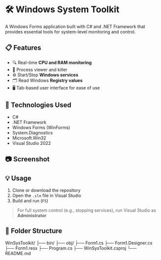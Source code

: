 # 🛠️ Windows System Toolkit

A Windows Forms application built with C# and .NET Framework that provides essential tools for system-level monitoring and control.

## 📋 Features

- 🔍 Real-time **CPU and RAM monitoring**
- 🧠 Process viewer and killer
- ⚙️ Start/Stop **Windows services**
- 🗂️ Read Windows **Registry values**
- 🖥️ Tab-based user interface for ease of use

## 🚀 Technologies Used

- C#
- .NET Framework
- Windows Forms (WinForms)
- System.Diagnostics
- Microsoft.Win32
- Visual Studio 2022

## 📷 Screenshot


## 💡 Usage

1. Clone or download the repository
2. Open the `.sln` file in Visual Studio
3. Build and run (`F5`)

> For full system control (e.g., stopping services), run Visual Studio as **Administrator**

## 🧩 Folder Structure
WinSysToolkit/
├── bin/
├── obj/
├── Form1.cs
├── Form1.Designer.cs
├── Form1.resx
├── Program.cs
├── WinSysToolkit.csproj
└── README.md

